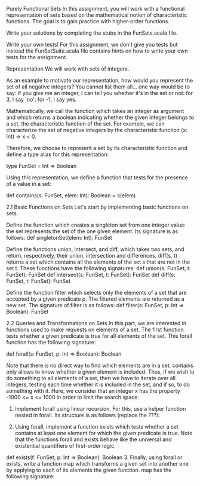 Purely Functional Sets
In this assignment, you will work with a functional representation of sets based on the mathematical notion of characteristic functions. The goal is to gain practice with higher-order functions.

Write your solutions by completing the stubs in the FunSets.scala file.

Write your own tests! For this assignment, we don't give you tests but instead the FunSetSuite.scala file contains hints on how to write your own tests for the assignment.

Representation
We will work with sets of integers.

As an example to motivate our representation, how would you represent the set of all negative integers? You cannot list them all... one way would be to say: if you give me an integer, I can tell you whether it's in the set or not: for 3, I say 'no'; for -1, I say yes.

Mathematically, we call the function which takes an integer as argument and which returns a boolean indicating whether the given integer belongs to a set, the characteristic function of the set. For example, we can characterize the set of negative integers by the characteristic function (x: Int) => x < 0.

Therefore, we choose to represent a set by its characteristic function and define a type alias for this representation:

type FunSet = Int => Boolean

Using this representation, we define a function that tests for the presence of a value in a set:

def contains(s: FunSet, elem: Int): Boolean = s(elem)

2.1 Basic Functions on Sets
Let's start by implementing basic functions on sets.

Define the function which creates a singleton set from one integer value: the set represents the set of the one given element. Its signature is as follows:
def singletonSet(elem: Int): FunSet

Define the functions union, intersect, and diff, which takes two sets, and return, respectively, their union, intersection and differences. diff(s, t) returns a set which contains all the elements of the set s that are not in the set t. These functions have the following signatures:
def union(s: FunSet, t: FunSet): FunSet
def intersect(s: FunSet, t: FunSet): FunSet
def diff(s: FunSet, t: FunSet): FunSet

Define the function filter which selects only the elements of a set that are accepted by a given predicate p. The filtered elements are returned as a new set. The signature of filter is as follows: 
def filter(s: FunSet, p: Int => Boolean): FunSet

2.2 Queries and Transformations on Sets
In this part, we are interested in functions used to make requests on elements of a set. The first function tests whether a given predicate is true for all elements of the set. This forall function has the following signature:

def forall(s: FunSet, p: Int => Boolean): Boolean

Note that there is no direct way to find which elements are in a set. contains only allows to know whether a given element is included. Thus, if we wish to do something to all elements of a set, then we have to iterate over all integers, testing each time whether it is included in the set, and if so, to do something with it. Here, we consider that an integer x has the property -1000 <= x <= 1000 in order to limit the search space.

 1. Implement forall using linear recursion. For this, use a helper function nested in forall. Its structure is as follows (replace the ???):

 2. Using forall, implement a function exists which tests whether a set contains at least one element for which the given predicate is true. Note that the functions forall and exists behave like the universal and existential quantifiers of first-order logic.

def exists(f: FunSet, p: Int => Boolean): Boolean
 3. Finally, using forall or exists, write a function map which transforms a given set into another one by applying to each of its elements the given function. map has the following signature:
